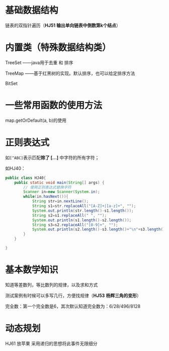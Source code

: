 # 基础数据结构

链表的双指针遍历（**HJ51  输出单向链表中倒数第k个结点**）





# 内置类（特殊数据结构类）

TreeSet  ——java用于去重 和 排序

TreeMap  ——基于红黑树的实现。默认排序，也可以给定排序方法

BitSet  



# 一些常用函数的使用方法

map.getOrDefault(a, b)的使用



# 正则表达式

如`[^ABC]`表示匹配**除了 [...]** 中字符的所有字符；

如HJ40：

```java
public class HJ40{
    public static void main(String[] args) {
        // 使用正则表达式替换字符
        Scanner in=new Scanner(System.in);
        while(in.hasNext()){
            String str=in.nextLine();
            String s1=str.replaceAll("[A-Z]+|[a-z]+", "");
            System.out.println(str.length()-s1.length());
            String s2=s1.replaceAll(" ", "");
            System.out.println(s1.length()-s2.length());
            String s3=s2.replaceAll("[0-9]+", "");
            System.out.println(s2.length()-s3.length()+"\n"+s3.length());
        }
    }

}
```



# 基本数学知识

知道等差数列，等比数列的规律，以及求和方式

测试案例有时候可以多写几行，方便找规律（**HJ53** **杨辉三角的变形**）



完全数：第一个完全数是6，其次默认知道完全数为：6/28/496/8128



# 动态规划

HJ61 放苹果   采用递归的思想将此事件无限细分
